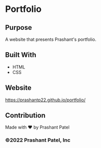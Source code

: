 # Portfolio

## Purpose
A website that presents Prashant's portfolio. 

## Built With
* HTML
* CSS

## Website
https://prashantp22.github.io/portfolio/

## Contribution
Made with ❤️ by Prashant Patel

### ©️2022 Prashant Patel, Inc

